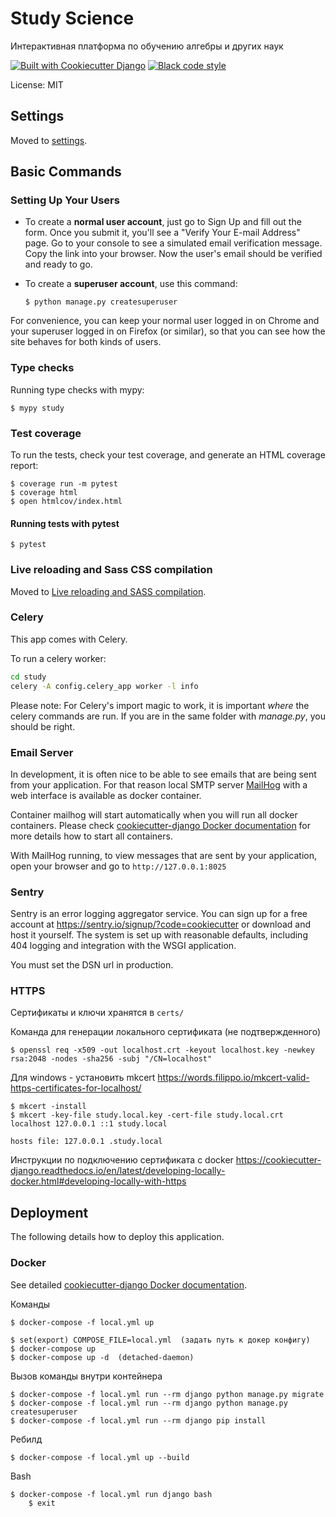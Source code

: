 # Study Science

Интерактивная платформа по обучению алгебры и других наук

[![Built with Cookiecutter Django](https://img.shields.io/badge/built%20with-Cookiecutter%20Django-ff69b4.svg?logo=cookiecutter)](https://github.com/cookiecutter/cookiecutter-django/)
[![Black code style](https://img.shields.io/badge/code%20style-black-000000.svg)](https://github.com/ambv/black)

License: MIT

## Settings

Moved to [settings](http://cookiecutter-django.readthedocs.io/en/latest/settings.html).

## Basic Commands

### Setting Up Your Users

-   To create a **normal user account**, just go to Sign Up and fill out the form. Once you submit it, you'll see a "Verify Your E-mail Address" page. Go to your console to see a simulated email verification message. Copy the link into your browser. Now the user's email should be verified and ready to go.

-   To create a **superuser account**, use this command:

        $ python manage.py createsuperuser

For convenience, you can keep your normal user logged in on Chrome and your superuser logged in on Firefox (or similar), so that you can see how the site behaves for both kinds of users.

### Type checks

Running type checks with mypy:

    $ mypy study

### Test coverage

To run the tests, check your test coverage, and generate an HTML coverage report:

    $ coverage run -m pytest
    $ coverage html
    $ open htmlcov/index.html

#### Running tests with pytest

    $ pytest

### Live reloading and Sass CSS compilation

Moved to [Live reloading and SASS compilation](https://cookiecutter-django.readthedocs.io/en/latest/developing-locally.html#sass-compilation-live-reloading).

### Celery

This app comes with Celery.

To run a celery worker:

``` bash
cd study
celery -A config.celery_app worker -l info
```

Please note: For Celery's import magic to work, it is important *where* the celery commands are run. If you are in the same folder with *manage.py*, you should be right.

### Email Server

In development, it is often nice to be able to see emails that are being sent from your application. For that reason local SMTP server [MailHog](https://github.com/mailhog/MailHog) with a web interface is available as docker container.

Container mailhog will start automatically when you will run all docker containers.
Please check [cookiecutter-django Docker documentation](http://cookiecutter-django.readthedocs.io/en/latest/deployment-with-docker.html) for more details how to start all containers.

With MailHog running, to view messages that are sent by your application, open your browser and go to `http://127.0.0.1:8025`

### Sentry

Sentry is an error logging aggregator service. You can sign up for a free account at <https://sentry.io/signup/?code=cookiecutter> or download and host it yourself.
The system is set up with reasonable defaults, including 404 logging and integration with the WSGI application.

You must set the DSN url in production.

### HTTPS
Сертификаты и ключи хранятся в `certs/`

Команда для генерации локального сертификата (не подтвержденного)

    $ openssl req -x509 -out localhost.crt -keyout localhost.key -newkey rsa:2048 -nodes -sha256 -subj "/CN=localhost"

Для windows - установить mkcert
    https://words.filippo.io/mkcert-valid-https-certificates-for-localhost/

    $ mkcert -install
    $ mkcert -key-file study.local.key -cert-file study.local.crt localhost 127.0.0.1 ::1 study.local

    hosts file: 127.0.0.1 .study.local

Инструкции по подключению сертификата c docker
    https://cookiecutter-django.readthedocs.io/en/latest/developing-locally-docker.html#developing-locally-with-https

## Deployment

The following details how to deploy this application.

### Docker

See detailed [cookiecutter-django Docker documentation](http://cookiecutter-django.readthedocs.io/en/latest/deployment-with-docker.html).

Команды

    $ docker-compose -f local.yml up

    $ set(export) COMPOSE_FILE=local.yml  (задать путь к докер конфигу)
    $ docker-compose up
    $ docker-compose up -d  (detached-daemon)

Вызов команды внутри контейнера

    $ docker-compose -f local.yml run --rm django python manage.py migrate
    $ docker-compose -f local.yml run --rm django python manage.py createsuperuser
    $ docker-compose -f local.yml run --rm django pip install

Ребилд

    $ docker-compose -f local.yml up --build

Bash

    $ docker-compose -f local.yml run django bash
        $ exit

